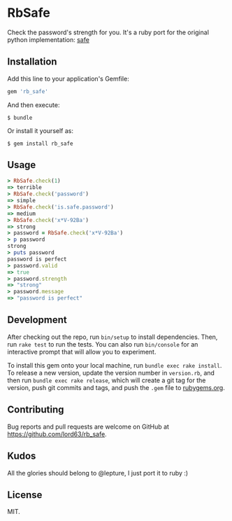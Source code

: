 # RbSafe

Check the password's strength for you. It's a ruby port for the original python
implementation: [safe](https://github.com/lepture/safe)

## Installation

Add this line to your application's Gemfile:

```ruby
gem 'rb_safe'
```

And then execute:

    $ bundle

Or install it yourself as:

    $ gem install rb_safe

## Usage

```ruby
> RbSafe.check(1)
=> terrible
> RbSafe.check('password')
=> simple
> RbSafe.check('is.safe.password')
=> medium
> RbSafe.check('x*V-92Ba')
=> strong
> password = RbSafe.check('x*V-92Ba')
> p password
strong
> puts password
password is perfect
> password.valid
=> true
> password.strength
=> "strong"
> password.message
=> "password is perfect"
```

## Development

After checking out the repo, run `bin/setup` to install dependencies. Then, run `rake test` to run the tests. You can also run `bin/console` for an interactive prompt that will allow you to experiment.

To install this gem onto your local machine, run `bundle exec rake install`. To release a new version, update the version number in `version.rb`, and then run `bundle exec rake release`, which will create a git tag for the version, push git commits and tags, and push the `.gem` file to [rubygems.org](https://rubygems.org).

## Contributing

Bug reports and pull requests are welcome on GitHub at https://github.com/lord63/rb_safe.

## Kudos

All the glories should belong to @lepture, I just port it to ruby :)

## License

MIT.
